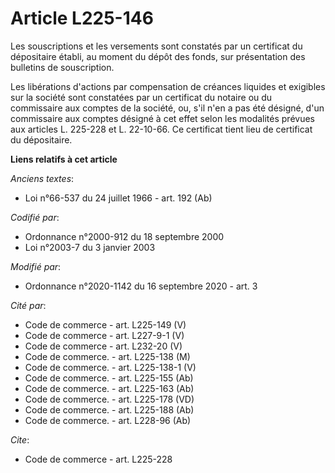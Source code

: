 # Article L225-146

Les souscriptions et les versements sont constatés par un certificat du dépositaire établi, au moment du dépôt des fonds, sur
présentation des bulletins de souscription.

Les libérations d'actions par compensation de créances liquides et exigibles sur la société sont constatées par un certificat
du notaire ou du commissaire aux comptes de la société, ou, s'il n'en a pas été désigné, d'un commissaire aux comptes désigné
à cet effet selon les modalités prévues aux articles L. 225-228 et L. 22-10-66. Ce certificat tient lieu de certificat du
dépositaire.

**Liens relatifs à cet article**

_Anciens textes_:

  - Loi n°66-537 du 24 juillet 1966 - art. 192 (Ab)

_Codifié par_:

  - Ordonnance n°2000-912 du 18 septembre 2000
  - Loi n°2003-7 du 3 janvier 2003

_Modifié par_:

  - Ordonnance n°2020-1142 du 16 septembre 2020 - art. 3

_Cité par_:

  - Code de commerce - art. L225-149 (V)
  - Code de commerce - art. L227-9-1 (V)
  - Code de commerce - art. L232-20 (V)
  - Code de commerce. - art. L225-138 (M)
  - Code de commerce. - art. L225-138-1 (V)
  - Code de commerce. - art. L225-155 (Ab)
  - Code de commerce. - art. L225-163 (Ab)
  - Code de commerce. - art. L225-178 (VD)
  - Code de commerce. - art. L225-188 (Ab)
  - Code de commerce. - art. L228-96 (Ab)

_Cite_:

  - Code de commerce - art. L225-228
